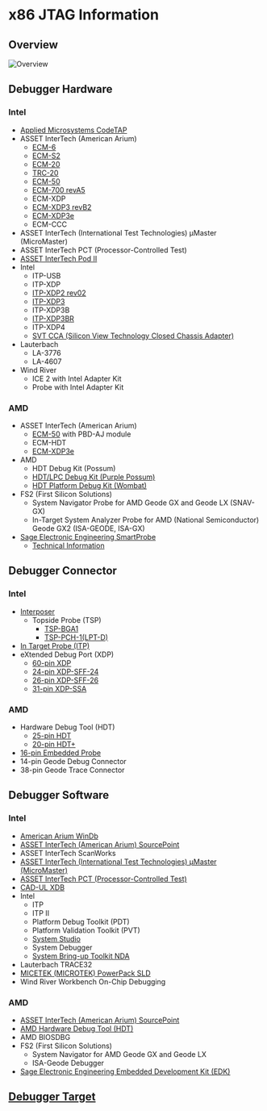 # x86 JTAG Information

## Overview
![Overview](./Overview.gif)

## Debugger Hardware
### Intel
* [Applied Microsystems CodeTAP](./Hardware/CodeTAP.md)
* ASSET InterTech (American Arium)
    * [ECM-6](./Hardware/ECM-6.md)
    * [ECM-S2](./Hardware/ECM-S2.md)
    * [ECM-20](./Hardware/ECM-20.md)
    * [TRC-20](./Hardware/TRC-20.md)
    * [ECM-50](./Hardware/ECM-50.md)
    * [ECM-700 revA5](./Hardware/ECM-700_revA5.md)
    * ECM-XDP
    * [ECM-XDP3 revB2](./Hardware/ECM-XDP3_revB2.md)
    * [ECM-XDP3e](./Hardware/ECM-XDP3e.md)
    * ECM-CCC
* ASSET InterTech (International Test Technologies) µMaster (MicroMaster)
* ASSET InterTech PCT (Processor-Controlled Test)
* [ASSET InterTech Pod II](./Hardware/Pod_II.md)
* Intel
    * ITP-USB
    * ITP-XDP
    * [ITP-XDP2 rev02](./Hardware/ITP-XDP2_rev02.md)
    * [ITP-XDP3](./Hardware/ITP-XDP3.md)
    * ITP-XDP3B
    * [ITP-XDP3BR](./Hardware/ITP-XDP3BR.md)
    * ITP-XDP4
    * [SVT CCA (Silicon View Technology Closed Chassis Adapter)](./Hardware/Intel%20SVT%20CCA.md)
* Lauterbach
    * LA-3776
    * LA-4607
* Wind River
    * ICE 2 with Intel Adapter Kit
    * Probe with Intel Adapter Kit

### AMD
* ASSET InterTech (American Arium)
    * [ECM-50](./Hardware/ECM-50.md) with PBD-AJ module
    * ECM-HDT
    * [ECM-XDP3e](./Hardware/ECM-XDP3e.md)
* AMD
    * HDT Debug Kit (Possum)
    * [HDT/LPC Debug Kit (Purple Possum)](./Hardware/HDTLPC.md)
    * [HDT Platform Debug Kit (Wombat)](./Hardware/AMD_WOMBAT.md)
* FS2 (First Silicon Solutions)
    * System Navigator Probe for AMD Geode GX and Geode LX (SNAV-GX)
    * In-Target System Analyzer Probe for AMD (National Semiconductor) Geode GX2 (ISA-GEODE, ISA-GX)
* [Sage Electronic Engineering SmartProbe](./Hardware/SmartProbe.md)
    * [Technical Information](./Hardware/SmartProbe/TechnicalInformation.md)

## Debugger Connector
### Intel
* [Interposer](./Connector/Interposer.md)
    * Topside Probe (TSP)
        * [TSP-BGA1](./Connector/TSP-BGA1.md)
        * [TSP-PCH-1(LPT-D)](./Connector/TSP-PCH-1(LPT-D).md)
* [In Target Probe (ITP)](./Connector/ITP.md)
* eXtended Debug Port (XDP)
    * [60-pin XDP](./Connector/XDP.md)
    * [24-pin XDP-SFF-24](./Connector/XDP-SFF-24.md)
    * [26-pin XDP-SFF-26](./Connector/XDP-SFF-26.md)
    * [31-pin XDP-SSA](./Connector/XDP-SSA.md)

### AMD
* Hardware Debug Tool (HDT)
    * [25-pin HDT](./Connector/HDT.md)
    * [20-pin HDT+](./Connector/HDTPlus.md)
* [16-pin Embedded Probe](./Connector/EmbeddedProbe.md)
* 14-pin Geode Debug Connector
* 38-pin Geode Trace Connector

## Debugger Software
### Intel
* [American Arium WinDb](./Software/SourcePoint)
* [ASSET InterTech (American Arium) SourcePoint](./Software/SourcePoint)
* ASSET InterTech ScanWorks
* [ASSET InterTech (International Test Technologies) µMaster (MicroMaster)](./Software/Processor-Controlled%20Test)
* [ASSET InterTech PCT (Processor-Controlled Test)](./Software/Processor-Controlled%20Test)
* [CAD-UL XDB](./Software/CAD-UL%20XDB)
* Intel
    * ITP
    * ITP II
    * Platform Debug Toolkit (PDT)
    * Platform Validation Toolkit (PVT)
    * [System Studio](./Software/Intel%20System%20Studio)
    * System Debugger
    * [System Bring-up Toolkit NDA](./Software/Intel%20System%20Bring-up%20Toolkit%20NDA)
* Lauterbach TRACE32
* [MICETEK (MICROTEK) PowerPack SLD](./Software/PowerPack%20SLD)
* Wind River Workbench On-Chip Debugging 

### AMD
* [ASSET InterTech (American Arium) SourcePoint](./Software/SourcePoint)
* [AMD Hardware Debug Tool (HDT)](./Software/AMD%20HDT%20NDA)
* AMD BIOSDBG
* FS2 (First Silicon Solutions)
  * System Navigator for AMD Geode GX and Geode LX
  * ISA-Geode Debugger
* [Sage Electronic Engineering Embedded Development Kit (EDK)](./Software/Sage%20EDK)

## [Debugger Target](./Target/Target.md)
